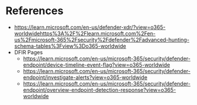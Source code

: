 # References
- https://learn.microsoft.com/en-us/defender-xdr/?view=o365-worldwidehttps%3A%2F%2Flearn.microsoft.com%2Fen-us%2Fmicrosoft-365%2Fsecurity%2Fdefender%2Fadvanced-hunting-schema-tables%3Fview%3Do365-worldwide
- DFIR Pages
	- https://learn.microsoft.com/en-us/microsoft-365/security/defender-endpoint/device-timeline-event-flag?view=o365-worldwide
	- https://learn.microsoft.com/en-us/microsoft-365/security/defender-endpoint/investigate-alerts?view=o365-worldwide
	- https://learn.microsoft.com/en-us/microsoft-365/security/defender-endpoint/overview-endpoint-detection-response?view=o365-worldwide